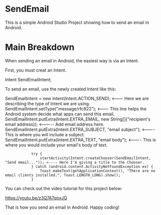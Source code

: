 # SendEmail
This is a simple Android Studio Project showing how to send an email in Android.

# Main Breakdown

When sending an email in Android, the easiest way is via an Intent.

First, you must creat an Intent.

Intent SendEmailIntent;

To send an email, use the newly created Intent like this:

SendEmailIntent = new Intent(Intent.ACTION_SEND); <--- Here we are describing the type of Intent we are using.
                SendEmailIntent.setType("message/rfc822"); <--- This line helps the Android system decide what apps can send this email.
                SendEmailIntent.putExtra(Intent.EXTRA_EMAIL, new String[]{"recipient's email address}); <----- Add email address here.
                SendEmailIntent.putExtra(Intent.EXTRA_SUBJECT, "email subject"); <---- This is where you will include a subject.
                SendEmailIntent.putExtra(Intent.EXTRA_TEXT, "email body"); <---- This is where you would include your email's body of text.

                try {
                    startActivity(Intent.createChooser(SendEmailIntent, "Send email...")); <---- Here I'm giving a title to the Chooser.
                } catch (android.content.ActivityNotFoundException ex) {
                    Toast.makeText(getApplicationContext(), "There are no email clients installed.", Toast.LENGTH_LONG).show();
                }
                
 You can check out the video tutorial for this project below:
 
 https://youtu.be/z3Q7A7qoxJQ
                
 That is how you send an email in Android. Happy coding!
